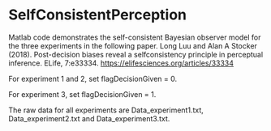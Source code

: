 # SelfConsistentPerception
Matlab code demonstrates the self-consistent Bayesian observer model for the three experiments in the following paper. 
Long Luu and Alan A Stocker (2018). Post-decision biases reveal a selfconsistency principle in perceptual inference. ELife, 7:e33334.
https://elifesciences.org/articles/33334

For experiment 1 and 2, set flagDecisionGiven = 0.

For experiment 3, set flagDecisionGiven = 1.

The raw data for all experiments are Data_experiment1.txt, Data_experiment2.txt and Data_experiment3.txt.
